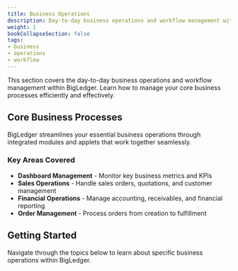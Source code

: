 ```yaml
---
title: Business Operations
description: Day-to-day business operations and workflow management with BigLedger
weight: 1
bookCollapseSection: false
tags:
- business
- operations
- workflow
---
```




This section covers the day-to-day business operations and workflow management within BigLedger. Learn how to manage your core business processes efficiently and effectively.

## Core Business Processes

BigLedger streamlines your essential business operations through integrated modules and applets that work together seamlessly.

### Key Areas Covered

- **Dashboard Management** - Monitor key business metrics and KPIs
- **Sales Operations** - Handle sales orders, quotations, and customer management
- **Financial Operations** - Manage accounting, receivables, and financial reporting
- **Order Management** - Process orders from creation to fulfillment

## Getting Started

Navigate through the topics below to learn about specific business operations within BigLedger.
